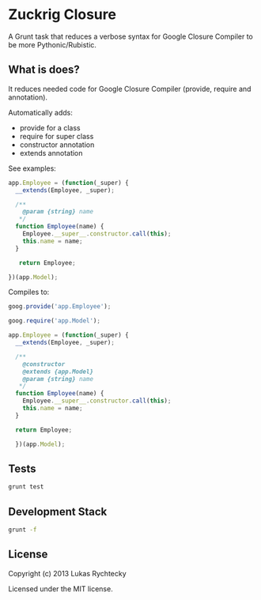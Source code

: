 Zuckrig Closure
=====================

A Grunt task that reduces a verbose syntax for Google Closure Compiler to be more Pythonic/Rubistic.

What is does?
-------------

It reduces needed code for Google Closure Compiler (provide, require and annotation).

Automatically adds:
- provide for a class
- require for super class
- constructor annotation
- extends annotation

See examples:

```javascript
app.Employee = (function(_super) {
  __extends(Employee, _super);

  /**
    @param {string} name
   */
  function Employee(name) {
    Employee.__super__.constructor.call(this);
    this.name = name;
  }

   return Employee;

})(app.Model);
```

  Compiles to:

```javascript
goog.provide('app.Employee');

goog.require('app.Model');

app.Employee = (function(_super) {
  __extends(Employee, _super);

  /**
    @constructor
    @extends {app.Model}
    @param {string} name
   */
  function Employee(name) {
    Employee.__super__.constructor.call(this);
    this.name = name;
  }

  return Employee;

  })(app.Model);
```

Tests
-----
   ```sh
   grunt test
   ```

## Development Stack
   ```sh
   grunt -f
   ```

## License
Copyright (c) 2013 Lukas Rychtecky

Licensed under the MIT license.
